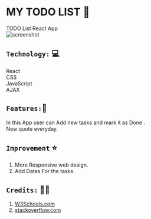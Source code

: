 

 # MY  TODO LIST 📝
 TODO List React App<br>
![screenshot](./public/Mytodo2.png)


## `Technology:` 💻

React <br>
CSS <br>
JavaScript<br>
AJAX<br>


## `Features:`🚀

In this App user can Add new tasks and mark it as Done .<br>
New quote everyday. 

## `Improvement` ⭐️
1. More Responsive web design.<br>
2. Add Dates For the tasks.


## `Credits:` 🙏🏻

1. [W3Schools.com](www.w3schools.com)
2. [stackoverflow.com](www.stackoverflow.com)
